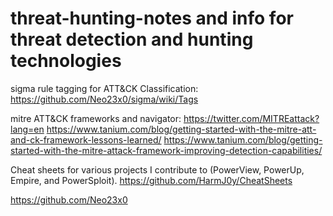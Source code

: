 # threat-hunting-notes and info for threat detection and hunting technologies

sigma rule tagging for ATT&CK Classification:
https://github.com/Neo23x0/sigma/wiki/Tags


mitre ATT&CK frameworks and navigator:
 https://twitter.com/MITREattack?lang=en
 https://www.tanium.com/blog/getting-started-with-the-mitre-att-and-ck-framework-lessons-learned/
 https://www.tanium.com/blog/getting-started-with-the-mitre-attack-framework-improving-detection-capabilities/
 
 

Cheat sheets for various projects I contribute to (PowerView, PowerUp, Empire, and PowerSploit).
 https://github.com/HarmJ0y/CheatSheets

https://github.com/Neo23x0
